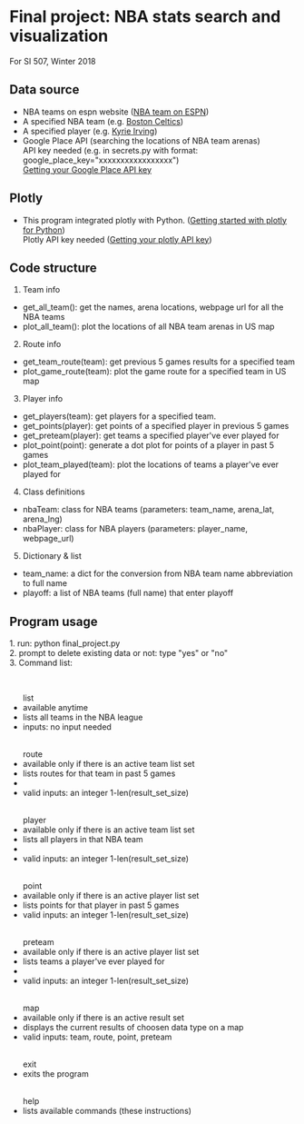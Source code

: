 # Final project: NBA stats search and visualization

For SI 507, Winter 2018

## Data source
 * NBA teams on espn website ([NBA team on ESPN](http://www.espn.com/nba/teams)) 
 * A specified NBA team (e.g. [Boston Celtics](http://www.espn.com/nba/team/stats/_/name/bos/boston-celtics)) 
 * A specified player (e.g. [Kyrie Irving](http://www.espn.com/nba/player/stats/_/id/6442/kyrie-irving))
 * Google Place API (searching the locations of NBA team arenas)
   <br>API key needed (e.g. in secrets.py with format: google_place_key="xxxxxxxxxxxxxxxxx")</br>
   [Getting your Google Place API key](https://developers.google.com/places/web-service/get-api-key)

## Plotly
 * This program integrated plotly with Python. ([Getting started with plotly for Python](https://plot.ly/python/getting-started/))
   <br>Plotly API key needed ([Getting your plotly API key](https://plot.ly/api/))
   
## Code structure
1. Team info
 * get_all_team(): get the names, arena locations, webpage url for all the NBA teams
 * plot_all_team(): plot the locations of all NBA team arenas in US map
2. Route info
 * get_team_route(team): get previous 5 games results for a specified team
 * plot_game_route(team): plot the game route for a specified team in US map 
3. Player info
 * get_players(team): get players for a specified team.
 * get_points(player): get points of a specified player in previous 5 games
 * get_preteam(player): get teams a specified player've ever played for
 * plot_point(point): generate a dot plot for points of a player in past 5 games
 * plot_team_played(team): plot the locations of teams a player've ever played for
4. Class definitions
 * nbaTeam: class for NBA teams (parameters: team_name, arena_lat, arena_lng)
 * nbaPlayer: class for NBA players (parameters: player_name, webpage_url)
5. Dictionary & list
 * team_name: a dict for the conversion from NBA team name abbreviation to full name
 * playoff: a list of NBA teams (full name) that enter playoff

## Program usage
1. run: python final_project.py<br>
2. prompt to delete existing data or not: type "yes" or "no"<br>
3. Command list:<br>
<div>
   <ul>list
		<li>available anytime</li>
		<li>lists all teams in the NBA league</li>
		<li>inputs: no input needed</li>
   </ul>
	<ul>route <result_number> 
		<li>available only if there is an active team list set</li>
		<li>lists routes for that team in past 5 games<li>
		<li>valid inputs: an integer 1-len(result_set_size)</li>
   </ul>
	<ul>player <result_number>
		<li>available only if there is an active team list set</li>
		<li>lists all players in that NBA team<li>
		<li>valid inputs: an integer 1-len(result_set_size)</li>
   </ul>
	<ul>point <result_number> 
		<li>available only if there is an active player list set</li>
		<li>lists points for that player in past 5 games</li>
		<li>valid inputs: an integer 1-len(result_set_size)</li>
   </ul>
	<ul>preteam <result_number>
		<li>available only if there is an active player list set</li>
		<li>lists teams a player've ever played for<li>
		<li>valid inputs: an integer 1-len(result_set_size)</li>
   </ul>
	<ul>map <data_type>
		<li>available only if there is an active result set</li>
		<li>displays the current results of choosen data type on a map</li>
		<li>valid inputs: team, route, point, preteam</li>
   </ul>
	<ul>exit
		<li>exits the program</li>
   </ul>
	<ul>help
		<li>lists available commands (these instructions)</li>
   </ul>
</div>
